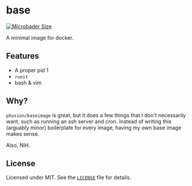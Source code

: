 # base
[![Microbader Size](https://img.shields.io/microbadger/image-size/nevivurn/base.svg)](https://microbadger.com/images/nevivurn/base)

A minimal image for docker.

## Features
- A proper pid 1
- `runit`
- bash & vim

## Why?
`phusion/baseimage` is great, but it does a few things that I don't necessarily
want, such as running an ssh server and cron. Instead of writing this (arguably
minor) boilerplate for every image, having my own base image makes sense.

Also, NIH.

## License
Licensed under MIT. See the [`LICENSE`](LICENSE) file for details.
